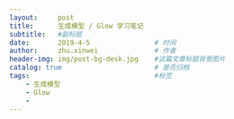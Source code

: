 ```yaml
---
layout:     post
title:      生成模型 / Glow 学习笔记
subtitle:   #副标题
date:       2019-4-5 				# 时间
author:     zhu.xinwei 		    	# 作者
header-img: img/post-bg-desk.jpg	#这篇文章标题背景图片
catalog: true 						# 是否归档
tags:								#标签
    - 生成模型
    - Glow
    - 
---
```





